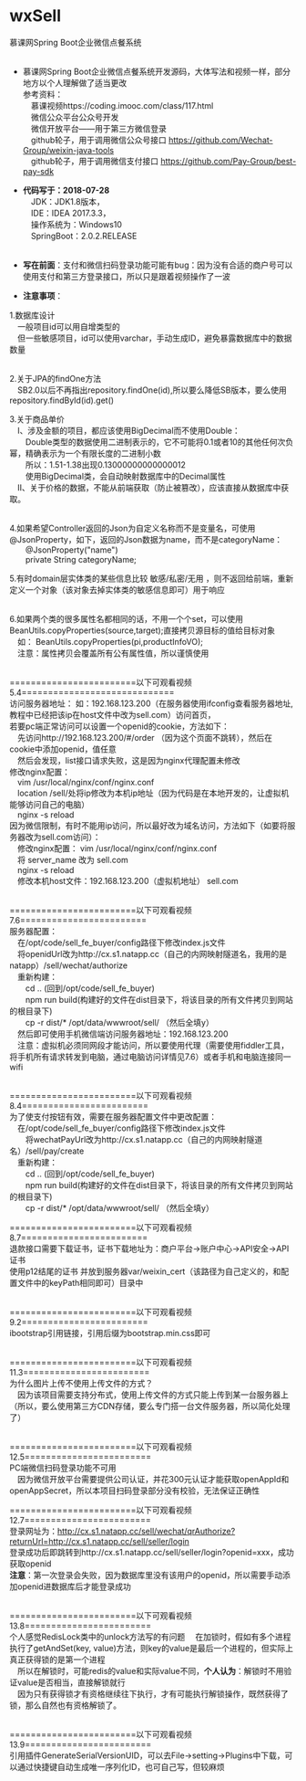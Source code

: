 # wxSell
慕课网Spring Boot企业微信点餐系统<br/><br/>
 
- 慕课网Spring Boot企业微信点餐系统开发源码，大体写法和视频一样，部分地方以个人理解做了适当更改<br/>
 参考资料：<br/>
&emsp;慕课视频https://coding.imooc.com/class/117.html<br/>
&emsp;微信公众平台公众号开发<br/>
&emsp;微信开放平台——用于第三方微信登录<br/>
&emsp;github轮子，用于调用微信公众号接口 https://github.com/Wechat-Group/weixin-java-tools<br/>
&emsp;github轮子，用于调用微信支付接口 https://github.com/Pay-Group/best-pay-sdk<br/>
 
- **代码写于：2018-07-28**<br/>
   &emsp;JDK：JDK1.8版本，<br/>
   &emsp;IDE：IDEA 2017.3.3，<br/>
   &emsp;操作系统为：Windows10<br/>
   &emsp;SpringBoot：2.0.2.RELEASE<br/><br/>
   
- **写在前面**：支付和微信扫码登录功能可能有bug：因为没有合适的商户号可以使用支付和第三方登录接口，所以只是跟着视频操作了一波<br/>
 
- **注意事项**：<br/>

1.数据库设计<br/>
&emsp;一般项目id可以用自增类型的<br/>
&emsp;但一些敏感项目，id可以使用varchar，手动生成ID，避免暴露数据库中的数据数量<br/><br/>
  
2.关于JPA的findOne方法<br/>
&emsp;SB2.0以后不再指出repository.findOne(id),所以要么降低SB版本，要么使用repository.findById(id).get()<br/>
	
3.关于商品单价<br/>
&emsp;I、涉及金额的项目，都应该使用BigDecimal而不使用Double：<br/>
&emsp;&emsp;Double类型的数据使用二进制表示的，它不可能将0.1或者10的其他任何次负幂，精确表示为一个有限长度的二进制小数<br/>
&emsp;&emsp;所以：1.51-1.38出现0.13000000000000012<br/>
&emsp;&emsp;使用BigDecimal类，会自动映射数据库中的Decimal属性<br/>
&emsp;II、关于价格的数据，不能从前端获取（防止被篡改），应该直接从数据库中获取。<br/><br/>
		
4.如果希望Controller返回的Json为自定义名称而不是变量名，可使用@JsonProperty，如下，返回的Json数据为name，而不是categoryName：<br/>
&emsp;&emsp;@JsonProperty("name")<br/>
&emsp;&emsp;private String categoryName;<br/>
	
5.有时domain层实体类的某些信息比较 敏感/私密/无用 ，则不返回给前端，重新定义一个对象（该对象去掉实体类的敏感信息即可）用于响应<br/><br/>

6.如果两个类的很多属性名都相同的话，不用一个个set，可以使用 BeanUtils.copyProperties(source,target);直接拷贝源目标的值给目标对象<br/>
&emsp;如： BeanUtils.copyProperties(pi,productInfoVO);<br/>
&emsp;注意：属性拷贝会覆盖所有公有属性值，所以谨慎使用<br/><br/>

========================以下可观看视频5.4=============================<br/>
访问服务器地址： 如：192.168.123.200（在服务器使用ifconfig查看服务器地址,教程中已经把该ip在host文件中改为sell.com）访问首页，<br/>
若要pc端正常访问可以设置一个openid的cookie，方法如下：<br/>
&emsp;先访问http://192.168.123.200/#/order （因为这个页面不跳转），然后在cookie中添加openid，值任意<br/>
&emsp;然后会发现，list接口请求失败，这是因为nginx代理配置未修改<br/>
修改nginx配置：<br/>
&emsp;vim /usr/local/nginx/conf/nginx.conf<br/>
&emsp;location /sell/处将ip修改为本机ip地址（因为代码是在本地开发的，让虚拟机能够访问自己的电脑）<br/>
&emsp;nginx -s reload<br/>
因为微信限制，有时不能用ip访问，所以最好改为域名访问，方法如下（如要将服务器改为sell.com访问）：<br/>
&emsp;修改nginx配置： vim /usr/local/nginx/conf/nginx.conf<br/>
&emsp;将 server_name 改为 sell.com<br/>
&emsp;nginx -s reload<br/>
&emsp;修改本机host文件：192.168.123.200（虚拟机地址） sell.com<br/><br/>

========================以下可观看视频7.6========================<br/>
服务器配置：<br/>
&emsp;在/opt/code/sell_fe_buyer/config路径下修改index.js文件<br/>
&emsp;将openidUrl改为http://cx.s1.natapp.cc（自己的内网映射隧道名，我用的是natapp）/sell/wechat/authorize<br/>
&emsp;重新构建：<br/>
&emsp;&emsp;cd .. (回到/opt/code/sell_fe_buyer)<br/>
&emsp;&emsp;npm run build(构建好的文件在dist目录下，将该目录的所有文件拷贝到网站的根目录下)<br/>
&emsp;&emsp;cp -r dist/* /opt/data/wwwroot/sell/ （然后全填y）<br/>
&emsp;然后即可使用手机微信端访问服务器地址：192.168.123.200<br/>
&emsp;注意：虚拟机必须同网段才能访问，所以要使用代理（需要使用fiddler工具，将手机所有请求转发到电脑，通过电脑访问详情见7.6）或者手机和电脑连接同一wifi<br/><br/>

========================以下可观看视频8.4========================<br/>
为了使支付按钮有效，需要在服务器配置文件中更改配置：<br/>
&emsp;在/opt/code/sell_fe_buyer/config路径下修改index.js文件<br/>
&emsp;&emsp;将wechatPayUrl改为http://cx.s1.natapp.cc（自己的内网映射隧道名）/sell/pay/create<br/>
&emsp;重新构建：<br/>
&emsp;&emsp;cd .. (回到/opt/code/sell_fe_buyer)<br/>
&emsp;&emsp;npm run build(构建好的文件在dist目录下，将该目录的所有文件拷贝到网站的根目录下)<br/>
&emsp;&emsp;cp -r dist/* /opt/data/wwwroot/sell/ （然后全填y）<br/>

========================以下可观看视频8.7========================<br/>
退款接口需要下载证书，证书下载地址为：商户平台->账户中心->API安全->API证书<br/>
使用p12结尾的证书 并放到服务器var/weixin_cert（该路径为自己定义的，和配置文件中的keyPath相同即可）目录中<br/><br/>

========================以下可观看视频9.2========================<br/>
ibootstrap引用链接，引用后缀为bootstrap.min.css即可<br/><br/>

========================以下可观看视频11.3========================<br/>
为什么图片上传不使用上传文件的方式？<br/>
&emsp;因为该项目需要支持分布式，使用上传文件的方式只能上传到某一台服务器上（所以，要么使用第三方CDN存储，要么专门搭一台文件服务器，所以简化处理了）<br/><br/>

========================以下可观看视频12.5========================<br/>
PC端微信扫码登录功能不可用<br/>
&emsp;因为微信开放平台需要提供公司认证，并花300元认证才能获取openAppId和openAppSecret，所以本项目扫码登录部分没有校验，无法保证正确性<br/>

========================以下可观看视频12.7========================<br/>
登录网址为：http://cx.s1.natapp.cc/sell/wechat/qrAuthorize?returnUrl=http://cx.s1.natapp.cc/sell/seller/login<br/>
登录成功后即跳转到http://cx.s1.natapp.cc/sell/seller/login?openid=xxx，成功获取openid<br/>
**注意**：第一次登录会失败，因为数据库里没有该用户的openid，所以需要手动添加openid进数据库后才能登录成功<br/><br/>

========================以下可观看视频13.8========================<br/>
个人感觉RedisLock类中的unlock方法写的有问题
&emsp;在加锁时，假如有多个进程执行了getAndSet(key, value)方法，则key的value是最后一个进程的，但实际上真正获得锁的是第一个进程<br/>
&emsp;所以在解锁时，可能redis的value和实际value不同，**个人认为**：解锁时不用验证value是否相当，直接解锁就行<br/>
&emsp;因为只有获得锁才有资格继续往下执行，才有可能执行解锁操作，既然获得了锁，那么自然也有资格解锁了。<br/><br/>

========================以下可观看视频13.9========================<br/>
引用插件GenerateSerialVersionUID，可以去File->setting->Plugins中下载，可以通过快捷键自动生成唯一序列化ID，也可自己写，但较麻烦<br/>
